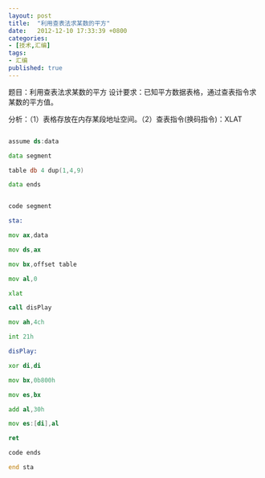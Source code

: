 ```yaml
---
layout: post
title:  "利用查表法求某数的平方"
date:   2012-12-10 17:33:39 +0800
categories: 
- [技术,汇编]
tags:
- 汇编
published: true
---
```


题目：利用查表法求某数的平方
设计要求：已知平方数据表格，通过查表指令求某数的平方值。

分析：（1）表格存放在内存某段地址空间。（2）查表指令(换码指令)：XLAT


```asm

assume ds:data

data segment

table db 4 dup(1,4,9)

data ends


code segment

sta:

mov ax,data

mov ds,ax

mov bx,offset table

mov al,0

xlat

call disPlay

mov ah,4ch

int 21h

disPlay:

xor di,di

mov bx,0b800h

mov es,bx

add al,30h

mov es:[di],al

ret

code ends

end sta


```


